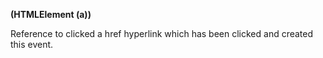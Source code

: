 **(HTMLElement (a))**

Reference to clicked a href hyperlink which has been clicked and created this event.
